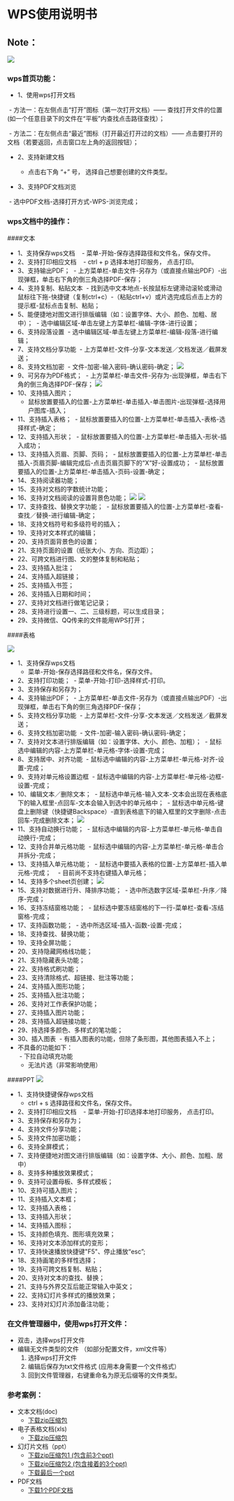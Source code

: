# WPS使用说明书
## Note：  

![](https://github.com/openthos/community-analysis/blob/master/pic/using-instractions-pic/wps.png)

### wps首页功能：  
- 1、使用wps打开文档

  - 方法一：在左侧点击“打开”图标（第一次打开文档）—— 查找打开文件的位置(如一个任意目录下的文件在“平板”内查找点击路径查找）；
  
  - 方法二：在左侧点击“最近”图标（打开最近打开过的文档）—— 点击要打开的文档（若要返回，点击窗口左上角的返回按钮）；
  
- 2、支持新建文档

  - 点击右下角 “+” 号， 选择自己想要创建的文件类型。
  
- 3、支持PDF文档浏览

  - 选中PDF文档-选择打开方式-WPS-浏览完成；
  
### wps文档中的操作：  

  
####文本
  
- 1、支持保存wps文档  
  -  菜单-开始-保存选择路径和文件名，保存文件。  
- 2、支持打印相应文档  
  - ctrl + p 选择本地打印服务， 点击打印。
- 3、支持输出PDF；
  - 上方菜单栏-单击文件-另存为（或直接点输出PDF）-出现弹框，单击右下角的倒三角选择PDF-保存；
- 4、支持复制、粘贴文本
  - 找到选中文本地点-长按鼠标左键滑动滚轮或滑动鼠标往下拖-快捷键（复制ctrl+c）-（粘贴ctrl+v）或片选完成后点击上方的提示框-鼠标点击复制、粘贴；
- 5、能便捷地对图文进行排版编辑（如：设置字体、大小、颜色、加粗、居中）；
  - 选中编辑区域-单击左键上方菜单栏-编辑-字体-进行设置；
- 6、支持段落设置
  - 选中编辑区域-单击左键上方菜单栏-编辑-段落-进行编辑；
- 7、支持文档分享功能
  - 上方菜单栏-文件-分享-文本发送／文档发送／截屏发送；
- 8、支持文档加密
  - 文件-加密-输入密码-确认密码-确定；
![](https://github.com/openthos/community-analysis/blob/master/pic/WPSpic/Screenshot_2016-12-28-15-52-56.png)
- 9、可另存为PDF格式；
  - 上方菜单栏-单击文件-另存为-出现弹框，单击右下角的倒三角选择PDF-保存；
![](https://github.com/openthos/community-analysis/blob/master/pic/WPSpic/Screenshot_2016-12-28-16-03-55.png)
- 10、支持插入图片；
  - 鼠标放置要插入的位置-上方菜单栏-单击插入-单击图片-出现弹框-选择用户图库-插入；
- 11、支持插入表格；
  - 鼠标放置要插入的位置-上方菜单栏-单击插入-表格-选择样式-确定；
- 12、支持插入形状；
  - 鼠标放置要插入的位置-上方菜单栏-单击插入-形状-插入成功；
- 13、支持插入页眉、页脚、页码；
  - 鼠标放置要插入的位置-上方菜单栏-单击插入-页眉页脚-编辑完成后-点击页眉页脚下的“X“好-设置成功；
  - 鼠标放置要插入的位置-上方菜单栏-单击插入-页码-设置-确定；
- 14、支持阅读器功能；
- 15、支持对文档的字数统计功能；
- 16、支持对文档阅读的设置背景色功能；
![](https://github.com/openthos/community-analysis/blob/master/pic/WPSpic/Screenshot_2016-12-28-16-14-57.png)
![](https://github.com/openthos/community-analysis/blob/master/pic/WPSpic/Screenshot_2016-12-28-16-15-07.png)
- 17、支持查找、替换文字功能；
  - 鼠标放置要插入的位置-上方菜单栏-查看-查找／替换-进行编辑-确定；
- 18、支持文档符号和多级符号的插入；
- 19、支持对文本样式的编辑；
- 20、支持页面背景色的设置；
- 21、支持页面的设置（纸张大小、方向、页边距）；
- 22、可跨文档进行图、文的整体复制和粘贴；
- 23、支持插入批注；
- 24、支持插入超链接；
- 25、支持插入书签；
- 26、支持插入日期和时间；
- 27、支持对文档进行做笔记记录；
- 28、支持进行设置一、二、三级标题，可以生成目录；
- 29、支持微信、QQ传来的文件能用WPS打开；


####表格

![](https://github.com/openthos/community-analysis/blob/master/pic/WPSpic/Screenshot_2016-12-28-16-44-27.png)

- 1、支持保存wps文档  
  - 菜单-开始-保存选择路径和文件名，保存文件。 
- 2、支持打印功能；
  - 菜单-开始-打印-选择样式-打印。
- 3、支持保存和另存为；
- 4、支持输出PDF；
  - 上方菜单栏-单击文件-另存为（或直接点输出PDF）-出现弹框，单击右下角的倒三角选择PDF-保存；
- 5、支持文档分享功能
  - 上方菜单栏-文件-分享-文本发送／文档发送／截屏发送；
- 6、支持文档加密功能
  - 文件-加密-输入密码-确认密码-确定；
- 7、支持对文本进行排版编辑（如：设置字体、大小、颜色、加粗）；
  - 鼠标选中编辑的内容-上方菜单栏-单元格-字体-设置-完成；
- 8、支持居中、对齐功能
  - 鼠标选中编辑的内容-上方菜单栏-单元格-对齐-设置-完成；
- 9、支持对单元格设置边框
  - 鼠标选中编辑的内容-上方菜单栏-单元格-边框-设置-完成；
- 10、编辑文本／删除文本；
  - 鼠标选中单元格-输入文本-文本会出现在表格底下的输入框里-点回车-文本会输入到选中的单元格中；
  - 鼠标选中单元格-键盘上删除键（快捷键Backspace）-直到表格底下的输入框里的文字删除-点击回车-完成删除文本；
![](https://github.com/openthos/community-analysis/blob/master/pic/WPSpic/Screenshot_2016-12-28-17-09-25.png)
- 11、支持自动换行功能；
  - 鼠标选中编辑的内容-上方菜单栏-单元格-单击自动换行-完成；
- 12、支持合并单元格功能
  - 鼠标选中编辑的内容-上方菜单栏-单元格-单击合并拆分-完成；
- 13、支持插入单元格功能；
  - 鼠标选中要插入表格的位置-上方菜单栏-插入单元格-完成；
    - 目前尚不支持右键插入单元格；
- 14、支持多个sheet页创建；
![](https://github.com/openthos/community-analysis/blob/master/pic/WPSpic/Screenshot_2016-12-28-17-15-17.png)
- 15、支持对数据进行升、降排序功能；
  - 选中所选数字区域-菜单栏-升序／降序-完成；
- 16、支持冻结窗格功能；
  - 鼠标选中要冻结窗格的下一行-菜单栏-查看-冻结窗格-完成；
- 17、支持函数功能；
  - 选中所选区域-插入-函数-设置-完成；
- 18、支持查找、替换功能；
- 19、支持全屏功能；
- 20、支持隐藏网格线功能；
- 21、支持隐藏表头功能；
- 22、支持格式刷功能；
- 23、支持清除格式、超链接、批注等功能；
- 24、支持插入图形功能；
- 25、支持插入批注功能；
- 26、支持对工作表保护功能；
- 27、支持插入图片功能；
- 28、支持插入超链接功能；
- 29、持选择多颜色、多样式的笔功能；
- 30、插入图表
  - 有插入图表的功能，但除了条形图，其他图表插入不上；
- 不具备的功能如下：  
  - 下拉自动填充功能
  - 无法片选（非常影响使用）
  
####PPT
![](https://github.com/openthos/community-analysis/blob/master/pic/WPSpic/Screenshot_2016-12-29-09-22-44.png)

- 1、支持快捷键保存wps文档  
  - ctrl + s 选择路径和文件名，保存文件。  
- 2、支持打印相应文档  
  - 菜单-开始-打印选择本地打印服务， 点击打印。
- 3、支持保存和另存为；
- 4、支持文件分享功能；
- 5、支持文件加密功能；
- 6、支持全屏模式；
- 7、支持便捷地对图文进行排版编辑（如：设置字体、大小、颜色、加粗、居中）
- 8、支持多种播放效果模式；
- 9、支持可设置母板、多样式模板；
- 10、支持可插入图片；
- 11、支持插入文本框；
- 12、支持插入表格；
- 13、支持插入形状；
- 14、支持插入图标；
- 15、支持颜色填充、图形填充效果；
- 16、支持对文本添加样式的变形；
- 17、支持快速播放快捷键"F5"、停止播放“esc”;
- 18、支持画笔的多样性选择；
- 19、支持可跨文档复制、粘贴；
- 20、支持对文本的查找、替换；
- 21、支持与外界交互后能正常输入中英文；
- 22、支持幻灯片多样式的播放效果；
- 23、支持对幻灯片添加备注功能；


### 在文件管理器中，使用wps打开文件：  
- 双击，选择wps打开文件  
- 编辑无文件类型的文件   （如部分配置文件，xml文件等）
  1. 选择wps打开文件
  2. 编辑后保存为txt文件格式  (应用本身需要一个文件格式）  
  3. 回到文件管理器，右键重命名为原无后缀等的文件类型。

### 参考案例：  
- 文本文档(doc)  
  - [下载zip压缩包](https://github.com/openthos/multiwin-analysis/tree/master/doc/docs.zip) 
- 电子表格文档(xls)
  - [下载zip压缩包](https://github.com/openthos/multiwin-analysis/tree/master/doc/xls.zip) 
- 幻灯片文档（ppt）
  - [下载zip压缩包1 (包含前3个ppt)](https://github.com/openthos/multiwin-analysis/tree/master/doc/ppt.zip) 
  - [下载zip压缩包2 (包含接着的3个ppt)](https://github.com/openthos/multiwin-analysis/tree/master/doc/ppt2.zip) 
  - [下载最后一个ppt](https://github.com/openthos/multiwin-analysis/tree/master/doc/tmp_19691-一铭翻译云V2.0介绍-950946290.pptx) 
- PDF文档
  - [下载1个PDF文档](https://github.com/openthos/multiwin-analysis/tree/master/doc/cy-1.pdf) 
